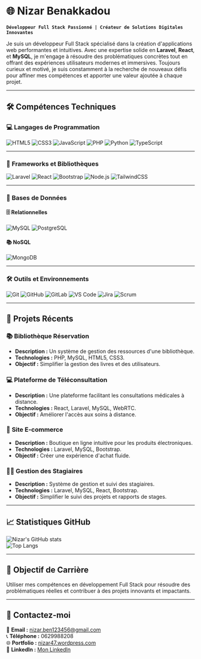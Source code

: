 # 🌐 Nizar Benakkadou

**`Développeur Full Stack Passionné | Créateur de Solutions Digitales Innovantes`**

Je suis un développeur Full Stack spécialisé dans la création d'applications web performantes et intuitives. Avec une expertise solide en **Laravel**, **React**, et **MySQL**, je m'engage à résoudre des problématiques concrètes tout en offrant des expériences utilisateurs modernes et immersives. Toujours curieux et motivé, je suis constamment à la recherche de nouveaux défis pour affiner mes compétences et apporter une valeur ajoutée à chaque projet.

---

## 🛠 **Compétences Techniques**

### 💻 **Langages de Programmation**
![HTML5](https://img.shields.io/badge/HTML5-%23E34F26.svg?style=for-the-badge&logo=html5&logoColor=white)
![CSS3](https://img.shields.io/badge/CSS3-%231572B6.svg?style=for-the-badge&logo=css3&logoColor=white)
![JavaScript](https://img.shields.io/badge/JavaScript-%23323330.svg?style=for-the-badge&logo=javascript&logoColor=%23F7DF1E)
![PHP](https://img.shields.io/badge/PHP-%23777BB4.svg?style=for-the-badge&logo=php&logoColor=white)
![Python](https://img.shields.io/badge/Python-%2314354C.svg?style=for-the-badge&logo=python&logoColor=white)
![TypeScript](https://img.shields.io/badge/TypeScript-%23007ACC.svg?style=for-the-badge&logo=typescript&logoColor=white)

---

### 🔧 **Frameworks et Bibliothèques**
![Laravel](https://img.shields.io/badge/Laravel-%23FF2D20.svg?style=for-the-badge&logo=laravel&logoColor=white)
![React](https://img.shields.io/badge/React-%2320232a.svg?style=for-the-badge&logo=react&logoColor=%2361DAFB)
![Bootstrap](https://img.shields.io/badge/Bootstrap-%23563D7C.svg?style=for-the-badge&logo=bootstrap&logoColor=white)
![Node.js](https://img.shields.io/badge/Node.js-%23339933.svg?style=for-the-badge&logo=nodedotjs&logoColor=white)
![TailwindCSS](https://img.shields.io/badge/TailwindCSS-%2338B2AC.svg?style=for-the-badge&logo=tailwind-css&logoColor=white)

---

### 💾 **Bases de Données**

#### 🗄 **Relationnelles**
![MySQL](https://img.shields.io/badge/MySQL-%2300f.svg?style=for-the-badge&logo=mysql&logoColor=white)
![PostgreSQL](https://img.shields.io/badge/PostgreSQL-%23316192.svg?style=for-the-badge&logo=postgresql&logoColor=white)

#### 📚 **NoSQL**
![MongoDB](https://img.shields.io/badge/MongoDB-%2347A248.svg?style=for-the-badge&logo=mongodb&logoColor=white)

---

### 🛠 **Outils et Environnements**
![Git](https://img.shields.io/badge/Git-%23F05033.svg?style=for-the-badge&logo=git&logoColor=white)
![GitHub](https://img.shields.io/badge/GitHub-%23121011.svg?style=for-the-badge&logo=github&logoColor=white)
![GitLab](https://img.shields.io/badge/GitLab-%23FC6D26.svg?style=for-the-badge&logo=gitlab&logoColor=white)
![VS Code](https://img.shields.io/badge/VS%20Code-%23007ACC.svg?style=for-the-badge&logo=visual-studio-code&logoColor=white)
![Jira](https://img.shields.io/badge/Jira-%230052CC.svg?style=for-the-badge&logo=jira&logoColor=white)
![Scrum](https://img.shields.io/badge/Scrum-%23E34F26.svg?style=for-the-badge&logo=scrumalliance&logoColor=white)

---

## 🚀 **Projets Récents**

### 📚 **Bibliothèque Réservation**
- **Description :** Un système de gestion des ressources d'une bibliothèque.
- **Technologies :** PHP, MySQL, HTML5, CSS3.
- **Objectif :** Simplifier la gestion des livres et des utilisateurs.

### 💻 **Plateforme de Téléconsultation**
- **Description :** Une plateforme facilitant les consultations médicales à distance.
- **Technologies :** React, Laravel, MySQL, WebRTC.
- **Objectif :** Améliorer l'accès aux soins à distance.

### 🛒 **Site E-commerce**
- **Description :** Boutique en ligne intuitive pour les produits électroniques.
- **Technologies :** Laravel, MySQL, Bootstrap.
- **Objectif :** Créer une expérience d'achat fluide.

### 👩‍🎓 **Gestion des Stagiaires**
- **Description :** Système de gestion et suivi des stagiaires.
- **Technologies :** Laravel, MySQL, React, Bootstrap.
- **Objectif :** Simplifier le suivi des projets et rapports de stages.

---
## 📈 **Statistiques GitHub**

![Nizar's GitHub stats](https://github-readme-stats.vercel.app/api?username=NIZAR-BENAKKADOU&count_private=true&show_icons=true&theme=tokyonight)  
![Top Langs](https://github-readme-stats.vercel.app/api/top-langs/?username=NIZAR-BENAKKADOU&layout=compact&theme=aura&langs_count=9)

----

## 🎯 **Objectif de Carrière**

Utiliser mes compétences en développement Full Stack pour résoudre des problématiques réelles et contribuer à des projets innovants et impactants.

---

## 🤝 **Contactez-moi**

📧 **Email :** [nizar.ben123456@gmail.com](mailto:nizar.ben123456@gmail.com)  
📞 **Téléphone :** 0629988208  
🌐 **Portfolio :** [nizar47.wordpress.com](https://nizar47.wordpress.com)  
💼 **LinkedIn :** [Mon LinkedIn](https://www.linkedin.com/in/nizar-benakkadou-2bb541311/)

